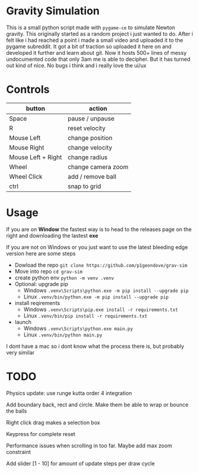 # Gravity Simulation

This is a small python script made with `pygame-ce` to simulate Newton gravity.
This originally started as a random project i just wanted to do. After i felt like i had reached a point i made a small video and uploaded it to the pygame subreddit. It got a bit of traction so uploaded it here on and developed it further and learn about git. Now it hosts 500+ lines of messy undocumented code that only 3am me is able to decipher. But it has turned out kind of nice. No bugs i think and i really love the ui/ux

# Controls

| button             | action             |
|--------------------|--------------------|
| Space              | pause / unpause    |
| R                  | reset velocity     |
| Mouse Left         | change position    |
| Mouse Right        | change velocity    |
| Mouse Left + Right | change radius      |
| Wheel              | change camera zoom |
| Wheel Click        | add / remove ball  |
| ctrl               | snap to grid       |

# Usage

If you are on **Window** the fastest way is to head to the releases page on the right and downloading the lastest **exe**

If you are not on Windows or you just want to use the latest bleeding edge version here are some steps
- Dowload the repo `git clone https://github.com/p1geondove/grav-sim`
- Move into repo `cd grav-sim`
- create python env `python -m venv .venv`
- Optional: upgrade pip
  - Windows `.venv\Scripts\python.exe -m pip install --upgrade pip`
  - Linux `.venv/bin/python.exe -m pip install --upgrade pip`
- install reqirements
  - Windows `.venv\Scripts\pip.exe install -r requirements.txt`
  - Linux `.venv/bin/pip install -r requirements.txt`
- launch
  - Windows `.venv\Scripts\python.exe main.py`
  - Linux `.venv/bin/python main.py`

I dont have a mac so i dont know what the process there is, but probably very similar

# TODO

Physics update: use runge kutta order 4 integration

Add boundary back, rect and circle. Make them be able to wrap or bounce the balls

Right click drag makes a selection box

Keypress for complete reset

Performance issues when scrolling in too far. Maybe add max zoom constraint

Add slider [1 - 10] for amount of update steps per draw cycle
